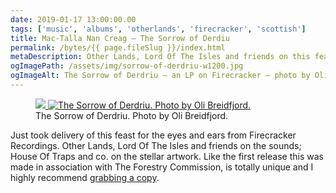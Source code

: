 ```yaml
---
date: 2019-01-17 13:00:00.00
tags: ['music', 'albums', 'otherlands', 'firecracker', 'scottish']
title: Mac-Talla Nan Creag – The Sorrow of Derdiu
permalink: /bytes/{{ page.fileSlug }}/index.html
metaDescription: Other Lands, Lord Of The Isles and friends on this feast for the eyes and ears from Firecracker Recordings.
ogImagePath: /assets/img/sorrow-of-derdriu-w1200.jpg
ogImageAlt: The Sorrow of Derdriu – an LP on Firecracker – photo by Oli Breidfjord
---
```


<figure class="post-main-image">
  <a class="frame" href="{{ page.url | url }}">
    <img loading="lazy" class="u-photo" 
    src="/assets/img/sorrow-of-derdriu-w1200.jpg">
    <img loading="lazy" class="u-photo" 
      srcset="/assets/img/sorrow-cover-w700.jpg 700w, 
              /assets/img/sorrow-cover-w960.jpg 960w, 
              /assets/img/sorrow-cover-w1400.jpg 1400w"
      sizes="(max-width: 40em) 100vw, (max-width: 62em) 75vw, (max-width: 95em) 50vw, 1400px"
      src="sorrowLarge_ktcggb_c_scale,w_1400.jpg" alt="The Sorrow of Derdriu. Photo by Oli Breidfjord.">
  </a>
  <figcaption>The Sorrow of Derdriu. Photo by Oli Breidfjord.</figcaption>
</figure>

Just took delivery of this feast for the eyes and ears from Firecracker Recordings. Other Lands, Lord Of The Isles and friends on the sounds; House Of Traps and co. on the stellar artwork. Like the first release this was made in association with The Forestry Commission, is totally unique and I highly recommend [grabbing a copy](https://www.undergroundsolushn.com/music/music-top-picks/mac-talla-nan-creag-the-sorrow-of-derdriu-firecracker).
